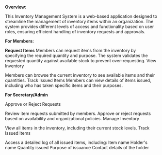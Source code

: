 **Overview:**

This Inventory Management System is a web-based application designed to streamline the management of inventory items within an organization. 
The system provides different levels of access and functionality based on user roles, ensuring efficient handling of inventory requests and approvals.

**For Members:**

**Request Items**
Members can request items from the inventory by specifying the required quantity and purpose.
The system validates the requested quantity against available stock to prevent over-requesting.
View Inventory

Members can browse the current inventory to see available items and their quantities.
Track Issued Items
Members can view details of items issued, including who has taken specific items and their purposes.


**For Secretary/Admin**

Approve or Reject Requests

Review item requests submitted by members.
Approve or reject requests based on availability and organizational policies.
Manage Inventory

View all items in the inventory, including their current stock levels.
Track Issued Items

Access a detailed log of all issued items, including:
Item name
Holder's name
Quantity issued
Purpose of issuance
Contact details of the holder

